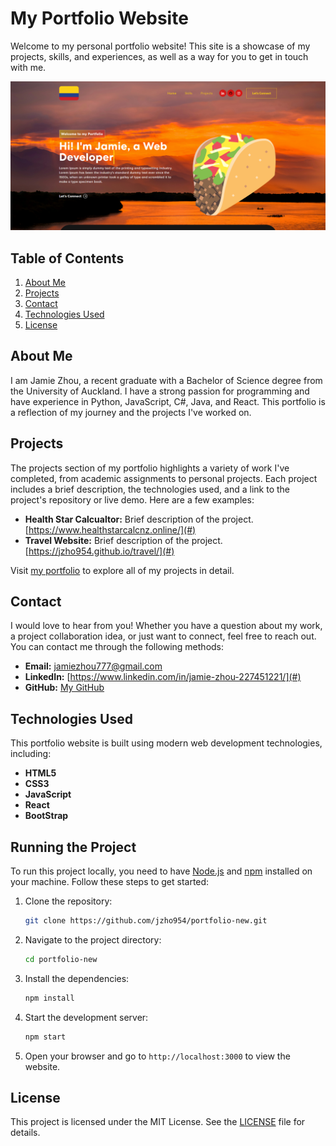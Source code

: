 # My Portfolio Website

Welcome to my personal portfolio website! This site is a showcase of my projects, skills, and experiences, as well as a way for you to get in touch with me.

![Portfolio Screenshot](./portfolio.PNG)

## Table of Contents
1. [About Me](#about-me)
2. [Projects](#projects)
3. [Contact](#contact)
4. [Technologies Used](#technologies-used)
5. [License](#license)

## About Me
I am Jamie Zhou, a recent graduate with a Bachelor of Science degree from the University of Auckland. I have a strong passion for programming and have experience in Python, JavaScript, C#, Java, and React. This portfolio is a reflection of my journey and the projects I've worked on.

## Projects
The projects section of my portfolio highlights a variety of work I've completed, from academic assignments to personal projects. Each project includes a brief description, the technologies used, and a link to the project's repository or live demo. Here are a few examples:
- **Health Star Calcualtor:** Brief description of the project. [https://www.healthstarcalcnz.online/](#)
- **Travel Website:** Brief description of the project. [https://jzho954.github.io/travel/](#)


Visit [my portfolio](https://jzho954.github.io/portfolio-new/) to explore all of my projects in detail.

## Contact
I would love to hear from you! Whether you have a question about my work, a project collaboration idea, or just want to connect, feel free to reach out. You can contact me through the following methods:
- **Email:** [jamiezhou777@gmail.com](mailto:your.email@example.com)
- **LinkedIn:** [https://www.linkedin.com/in/jamie-zhou-227451221/](#)
- **GitHub:** [My GitHub](https://github.com/jzho954)

## Technologies Used
This portfolio website is built using modern web development technologies, including:
- **HTML5**
- **CSS3**
- **JavaScript**
- **React**
- **BootStrap**

## Running the Project
To run this project locally, you need to have [Node.js](https://nodejs.org/) and [npm](https://www.npmjs.com/) installed on your machine. Follow these steps to get started:

1. Clone the repository:
    ```sh
    git clone https://github.com/jzho954/portfolio-new.git
    ```

2. Navigate to the project directory:
    ```sh
    cd portfolio-new
    ```

3. Install the dependencies:
    ```sh
    npm install
    ```

4. Start the development server:
    ```sh
    npm start
    ```

5. Open your browser and go to `http://localhost:3000` to view the website.

## License
This project is licensed under the MIT License. See the [LICENSE](LICENSE) file for details.
